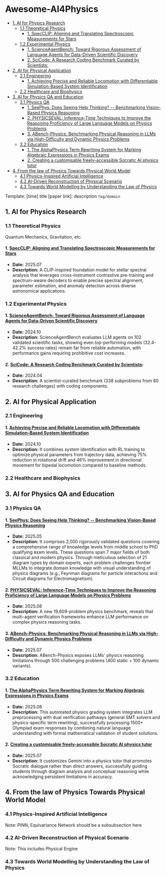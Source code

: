 # Awesome-AI4Physics

<!-- START doctoc generated TOC please keep comment here to allow auto update -->
<!-- DON'T EDIT THIS SECTION, INSTEAD RE-RUN doctoc TO UPDATE -->

- [1. AI for Physics Research](#1-ai-for-physics-research)
  - [1.1 Theoretical Physics](#11-theoretical-physics)
    - [1. SpecCLIP: Aligning and Translating Spectroscopic Measurements for Stars](#1-specclip-aligning-and-translating-spectroscopic-measurements-for-stars)
  - [1.2 Experimental Physics](#12-experimental-physics)
    - [1. ScienceAgentBench: Toward Rigorous Assessment of Language Agents for Data-Driven Scientific Discovery](#1-scienceagentbench-toward-rigorous-assessment-of-language-agents-for-data-driven-scientific-discovery)
    - [2. SciCode: A Research Coding Benchmark Curated by Scientists:](#2-scicode-a-research-coding-benchmark-curated-by-scientists)
- [2. AI for Physical Application](#2-ai-for-physical-application)
  - [2.1 Engineering](#21-engineering)
    - [1. Achieving Precise and Reliable Locomotion with Differentiable Simulation-Based System Identification](#1-achieving-precise-and-reliable-locomotion-with-differentiable-simulation-based-system-identification)
  - [2.2 Healthcare and Biophysics](#22-healthcare-and-biophysics)
- [3. AI for Physics QA and Education](#3-ai-for-physics-qa-and-education)
  - [3.1 Physics QA](#31-physics-qa)
    - [1. SeePhys: Does Seeing Help Thinking? -- Benchmarking Vision-Based Physics Reasoning](#1-seephys-does-seeing-help-thinking----benchmarking-vision-based-physics-reasoning)
    - [2. PHYSICSEVAL: Inference-Time Techniques to Improve the Reasoning Proficiency of Large Language Models on Physics Problems](#2-physicseval-inference-time-techniques-to-improve-the-reasoning-proficiency-of-large-language-models-on-physics-problems)
    - [3. ABench-Physics: Benchmarking Physical Reasoning in LLMs via High-Difficulty and Dynamic Physics Problems](#3-abench-physics-benchmarking-physical-reasoning-in-llms-via-high-difficulty-and-dynamic-physics-problems)
  - [3.2 Education](#32-education)
    - [1. The AlphaPhysics Term Rewriting System for Marking Algebraic Expressions in Physics Exams](#1-the-alphaphysics-term-rewriting-system-for-marking-algebraic-expressions-in-physics-exams)
    - [2. Creating a customisable freely-accessible Socratic AI physics tutor](#2-creating-a-customisable-freely-accessible-socratic-ai-physics-tutor)
- [4. From the law of Physics Towards Physical World Model](#4-from-the-law-of-physics-towards-physical-world-model)
  - [4.1 Physics-Inspired Artificial Intelligence](#41-physics-inspired-artificial-intelligence)
  - [4.2 AI-Driven Reconstruction of Physical Scenario](#42-ai-driven-reconstruction-of-physical-scenario)
  - [4.3 Towards World Modelling by Understanding the Law of Physics](#43-towards-world-modelling-by-understanding-the-law-of-physics)

<!-- END doctoc generated TOC please keep comment here to allow auto update -->


 Template: [time] title [paper link]: description `tag/domain` 

## 1. AI for Physics Research

### 1.1 Theoretical Physics

Quantum Mechanics, Gravitation, etc.
#### 1. [SpecCLIP: Aligning and Translating Spectroscopic Measurements for Stars](https://arxiv.org/pdf/2507.01939)
- **Date:** 2025.07
- **Description:** A CLIP-inspired foundation model for stellar spectral analysis that leverages cross-instrument contrastive pre-training and spectrum-aware decoders to enable precise spectral alignment, parameter estimation, and anomaly detection across diverse astronomical applications.

### 1.2 Experimental Physics
#### 1. [ScienceAgentBench: Toward Rigorous Assessment of Language Agents for Data-Driven Scientific Discovery](https://arxiv.org/pdf/2410.05080)
- **Date:** 2024.10
- **Description:** ScienceAgentBench evaluates LLM agents on 102 validated scientific tasks, showing even top-performing models (32.4-42.2% success rates) remain far from reliable automation, with performance gains requiring prohibitive cost increases. 

#### 2. [SciCode: A Research Coding Benchmark Curated by Scientists](https://arxiv.org/abs/2407.13168):
- **Date:** 2024.04
- **Description:** A scientist-curated benchmark (338 subproblems from 80 research challenges) with coding components. 

## 2. AI for Physical Application

### 2.1 Engineering
  #### 1. [Achieving Precise and Reliable Locomotion with Differentiable Simulation-Based System Identification](https://arxiv.org/html/2508.04696v1)
- **Date:** 2024.10
- **Description:** It combines system identification with RL training to optimize physical parameters from trajectory data, achieving 75% reduction in rotational drift and 46% improvement in directional movement for bipedal locomotion compared to baseline methods.
  
### 2.2 Healthcare and Biophysics


## 3. AI for Physics QA and Education
### 3.1 Physics QA
#### 1. [SeePhys: Does Seeing Help Thinking? -- Benchmarking Vision-Based Physics Reasoning](https://arxiv.org/abs/2505.19099)
- **Date:** 2025.05
- **Description:** It comprises 2,000 rigorously validated questions covering a comprehensive range of knowledge levels from middle school to PhD qualifying exam levels. These questions span 7 major fields of both classical and modern physics. Through meticulous selection of 21 diagram types by domain experts, each problem challenges frontier MLLMs to integrate domain knowledge with visual understanding of physics diagrams (e.g., Feynman diagrams for particle interactions and Circuit diagrams for Electromagnetism).
  
#### 2. [PHYSICSEVAL: Inference-Time Techniques to Improve the Reasoning Proficiency of Large Language Models on Physics Problems](https://arxiv.org/pdf/2508.00079)
- **Date:** 2025.08
- **Description:** A new 19,609-problem physics benchmark, reveals that multi-agent verification frameworks enhance LLM performance on complex physics reasoning tasks. 

#### 3. [ABench-Physics: Benchmarking Physical Reasoning in LLMs via High-Difficulty and Dynamic Physics Problems](https://arxiv.org/pdf/2507.04766)
- **Date:** 2025.07
- **Description:**  ABench-Physics exposes LLMs' physics reasoning limitations through 500 challenging problems (400 static + 100 dynamic variants). 


### 3.2 Education
#### 1. [The AlphaPhysics Term Rewriting System for Marking Algebraic Expressions in Physics Exams](https://arxiv.org/pdf/2507.18337)
- **Date:** 2025.08
- **Description:** This automated physics grading system integrates LLM preprocessing with dual verification pathways (general SMT solvers and physics-specific term rewriting), successfully processing 1500+ Olympiad exam responses by combining natural language understanding with formal mathematical validation of student solutions.
  
#### 2. [Creating a customisable freely-accessible Socratic AI physics tutor](https://arxiv.org/pdf/2507.05795)
- **Date:** 2025.07
- **Description:** It customizes Gemini into a physics tutor that promotes Socratic dialogue rather than direct answers, successfully guiding students through diagram analysis and conceptual reasoning while acknowledging persistent limitations in accuracy.


## 4. From the law of Physics Towards Physical World Model

### 4.1 Physics-Inspired Artificial Intelligence

Note: PINN, Equivariance Network should be a subsubsection here


### 4.2 AI-Driven Reconstruction of Physical Scenario

Note: This includes Physical Engine


### 4.3 Towards World Modelling by Understanding the Law of Physics
